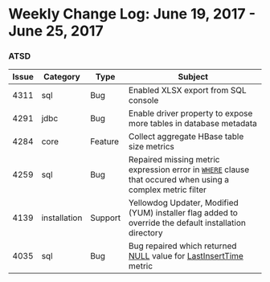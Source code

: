 Weekly Change Log: June 19, 2017 - June 25, 2017
==================================================

### ATSD 

| Issue| Category    | Type    | Subject              |
|------|-------------|---------|----------------------|
| 4311 | sql | Bug | Enabled XLSX export from SQL console |
| 4291 | jdbc | Bug | Enable driver property to expose more tables in database metadata |
| 4284 | core | Feature | Collect aggregate HBase table size metrics |
| 4259 | sql | Bug | Repaired missing metric expression error in [`WHERE`](https://github.com/axibase/atsd/tree/master/api/sql#where-clause) clause that occured when using a complex metric filter |
| 4139 | installation | Support | Yellowdog Updater, Modified (YUM) installer flag added to override the default installation directory |
| 4035 | sql | Bug | Bug repaired which returned [NULL](https://github.com/axibase/atsd/tree/master/api/sql#null) value for [LastInsertTime](https://github.com/axibase/atsd/tree/master/api/sql#columns) metric|